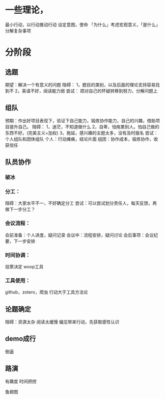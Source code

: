# 一些理论，
最小行动，以行动推动行动
设定意图，使命
「为什么」考虑宏观意义，「是什么」分解复杂事项
# 分阶段
## 选题
期望：解决一个有意义的问题
阻碍：
1，题目的类别，以及后面的理论支持容易找到不
2，英语不好，阅读能力弱
尝试：
把对自己的怀疑转移到努力，分解问题上
## 组队
预期：作出好项目表现下，验证下自己能力，锻炼协作能力，自己的兴趣，借助项目提升自己。
阻碍：
1，迷茫，不知道做什么
2，自卑，怕拖累别人。怕自己做的东西不好。(完美主义+加权)
3，拖延，感兴趣的主题太多，没有及时报名
尝试：
个人组队和团体组队
个人：行动瘫痪，结论片面
组团：协作成本，锻炼协作，收获信任
## 队员协作
### 破冰
### 分工：
阻碍：大家水平不一，不好确定分工
尝试：可以尝试划分责任人，每天反馈，再做下一步分工？
### 会议流程：
会前准备：个人进度，疑问记录
会议中：流程安排，疑问讨论
会后事项：会议纪要，下一步安排
### 时间协调：
投票决定
woop工具
### 工具使用：
github，zotero，爬虫
行动大于工具方法论
## 论题确定
阻碍：资源太杂
阅读太缓慢
偏见带来行动，先获取感性认识
## demo成行
倒逼
## 路演
有趣度
时间把控

鱼翅图





